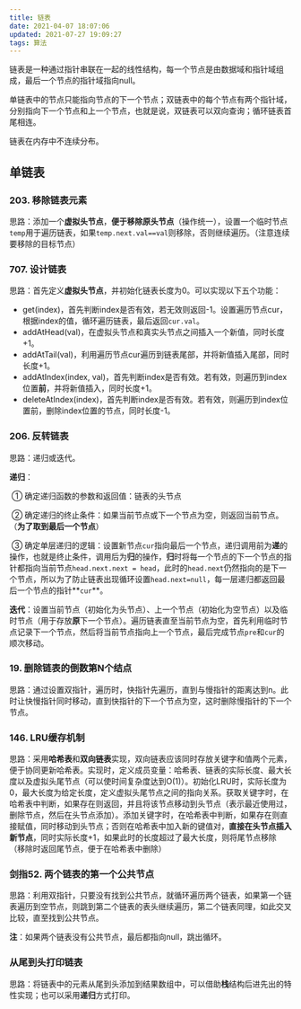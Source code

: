 ```yaml
---
title: 链表
date: 2021-04-07 18:07:06
updated: 2021-07-27 19:09:27
tags: 算法				
---
```


链表是一种通过指针串联在一起的线性结构，每一个节点是由数据域和指针域组成，最后一个节点的指针域指向null。

单链表中的节点只能指向节点的下一个节点；双链表中的每个节点有两个指针域，分别指向下一个节点和上一个节点，也就是说，双链表可以双向查询；循环链表首尾相连。

链表在内存中不连续分布。

## 单链表

### 203. 移除链表元素

思路：添加一个**虚拟头节点**，**便于移除原头节点**（操作统一），设置一个临时节点`temp`用于遍历链表，如果`temp.next.val==val`则移除，否则继续遍历。（注意连续要移除的目标节点）

### 707. 设计链表

思路：首先定义**虚拟头节点**，并初始化链表长度为0。可以实现以下五个功能：

- get(index)，首先判断index是否有效，若无效则返回-1。设置遍历节点cur，根据index的值，循环遍历链表，最后返回`cur.val`。
- addAtHead(val)，在虚拟头节点和真实头节点之间插入一个新值，同时长度+1。
- addAtTail(val)，利用遍历节点cur遍历到链表尾部，并将新值插入尾部，同时长度+1。
- addAtIndex(index, val)，首先判断index是否有效。若有效，则遍历到index位置**前**，并将新值插入，同时长度+1。
- deleteAtIndex(index)，首先判断index是否有效。若有效，则遍历到index位置前，删除index位置的节点，同时长度-1。

### 206. 反转链表

思路：递归或迭代。

**递归**：

​	① 确定递归函数的参数和返回值：链表的头节点

​	② 确定递归的终止条件：如果当前节点或下一个节点为空，则返回当前节点。（**为了取到最后一个节点**）

​	③ 确定单层递归的逻辑：设置新节点`cur`指向最后一个节点，递归调用前为**递**的操作，也就是终止条件，调用后为**归**的操作，**归**时将每一个节点的下一个节点的指针都指向当前节点`head.next.next = head`，此时的`head.next`仍然指向的是下一个节点，所以为了防止链表出现循环设置`head.next=null`，每一层递归都返回最后一个节点的指针**`cur`**。

**迭代**：设置当前节点（初始化为头节点）、上一个节点（初始化为空节点）以及临时节点（用于存放**原**下一个节点）。遍历链表直至当前节点为空，首先利用临时节点记录下一个节点，然后将当前节点指向上一个节点，最后完成节点`pre`和`cur`的顺次移动。

### 19. 删除链表的倒数第N个结点

思路：通过设置双指针，遍历时，快指针先遍历，直到与慢指针的距离达到n。此时让快慢指针同时移动，直到快指针的下一个节点为空，这时删除慢指针的下一个节点。

### 146. LRU缓存机制

思路：采用**哈希表**和**双向链表**实现，双向链表应该同时存放关键字和值两个元素，便于协同更新哈希表。实现时，定义成员变量：哈希表、链表的实际长度、最大长度以及虚拟头尾节点（可以使时间复杂度达到O(1)）。初始化LRU时，实际长度为0，最大长度为给定长度，定义虚拟头尾节点之间的指向关系。获取关键字时，在哈希表中判断，如果存在则返回，并且将该节点移动到头节点（表示最近使用过，删除节点，然后在头节点添加）。添加关键字时，在哈希表中判断，如果存在则直接赋值，同时移动到头节点；否则在哈希表中加入新的键值对，**直接在头节点插入新节点**，同时实际长度+1，如果此时的长度超过了最大长度，则将尾节点移除（移除时返回尾节点，便于在哈希表中删除）

### 剑指52. 两个链表的第一个公共节点

思路：利用双指针，只要没有找到公共节点，就循环遍历两个链表，如果第一个链表遍历到空节点，则跳到第二个链表的表头继续遍历，第二个链表同理，如此交叉比较，直至找到公共节点。

**注**：如果两个链表没有公共节点，最后都指向null，跳出循环。

### 从尾到头打印链表

思路：将链表中的元素从尾到头添加到结果数组中，可以借助**栈**结构后进先出的特性实现；也可以采用**递归**方式打印。